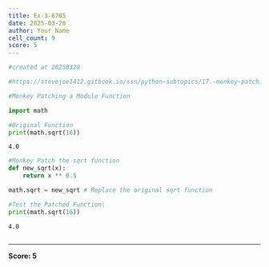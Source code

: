 ```yaml
---
title: Ex-3-6705
date: 2025-03-26
author: Your Name
cell_count: 9
score: 5
---
```


```python
#created at 20250320
```


```python
#https://stevejoe1412.gitbook.io/ssn/python-subtopics/17.-monkey-patching
```


```python
#Monkey Patching a Module Function
```


```python
import math
```


```python
#Original Function
print(math.sqrt(16))
```

    4.0



```python
#Monkey Patch the sqrt function
def new_sqrt(x):
    return x ** 0.5
```


```python
math.sqrt = new_sqrt # Replace the original sqrt function
```


```python
#Test the Patched Function\
print(math.sqrt(16))
```

    4.0



```python

```


---
**Score: 5**